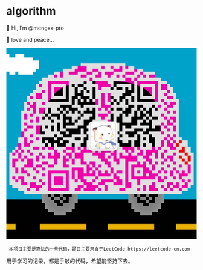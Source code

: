 # algorithm
👋 Hi, I’m @mengxx-pro

🌱 love and peace...

   ![微信二维码](https://github.com/mengxx-pro/algorithm/blob/master/wechat.jpg)

     本项目主要是算法的一些代码，题目主要来自于LeetCode https://leetcode-cn.com
 用于学习的记录，都是手敲的代码，希望能坚持下去。
